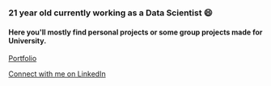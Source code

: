 ### 21 year old currently working as a Data Scientist 😄

#### Here you'll mostly find personal projects or some group projects made for University. 

[Portfolio](https://ignaciocazcarra.github.io/Portfolio/home)

[Connect with me on LinkedIn](https://www.linkedin.com/in/ignacio-cazcarra-5b1a941a4/)

<!--
**IgnacioCazcarra/IgnacioCazcarra** is a ✨ _special_ ✨ repository because its `README.md` (this file) appears on your GitHub profile.

Here are some ideas to get you started:

- 🔭 I’m currently working on ...
- 🌱 I’m currently learning ...
- 👯 I’m looking to collaborate on ...
- 🤔 I’m looking for help with ...
- 💬 Ask me about ...
- 📫 How to reach me: ...
- 😄 Pronouns: ...
- ⚡ Fun fact: ...
-->
